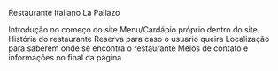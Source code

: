 Restaurante italiano La Pallazo

Introdução no começo do site
Menu/Cardápio próprio dentro do site
História do restaurante
Reserva para caso o usuario queira
Localização para saberem onde se encontra o restaurante
Meios de contato e informações no final da página
